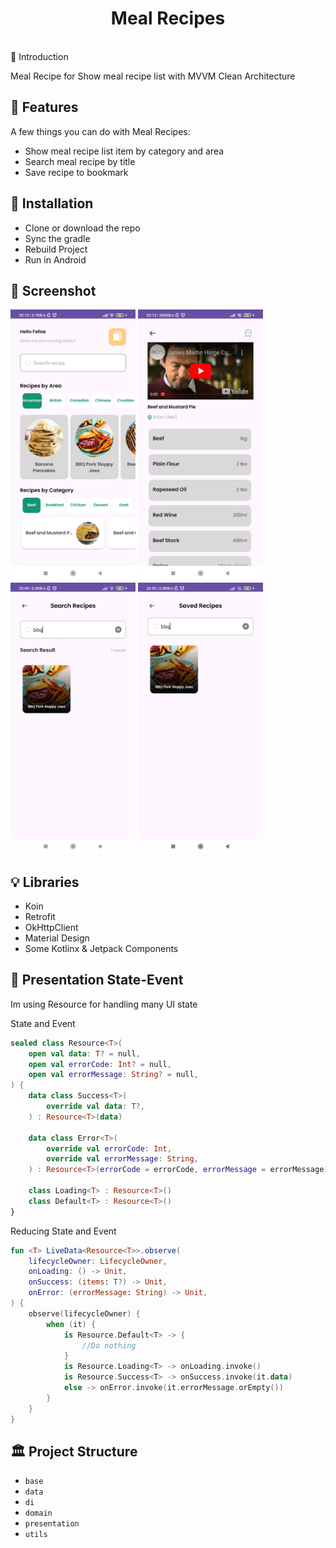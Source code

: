 <h1 align="center"> Meal Recipes</h1> <br>
<a name="introduction"></a> 🤖 Introduction

Meal Recipe for Show meal recipe list with MVVM Clean Architecture

## <a name="features"></a> 🦾 Features

A few things you can do with Meal Recipes:

* Show meal recipe list item by category and area
* Search meal recipe by title
* Save recipe to bookmark


## <a name="installation"></a> 🚗 Installation

- Clone or download the repo
- Sync the gradle
- Rebuild Project
- Run in Android

## <a name="screenshot"></a> 📸 Screenshot
<img src='https://github.com/WyArtStudio/MealRecipes/blob/master/ss_meal%201.jpeg' width='200'>
<img src='https://github.com/WyArtStudio/MealRecipes/blob/master/ss_meal%202.jpeg' width='200'>
<img src='https://github.com/WyArtStudio/MealRecipes/blob/master/ss_meal%203.jpeg' width='200'>
<img src='https://github.com/WyArtStudio/MealRecipes/blob/master/ss%20meal%204.jpeg' width='200'>

## <a name="libraries"></a> 💡 Libraries

* Koin
* Retrofit
* OkHttpClient
* Material Design
* Some Kotlinx & Jetpack Components

## <a name="presentation-state-event"></a> 💨 Presentation State-Event
Im using Resource for handling many UI state 

State and Event
```kotlin
sealed class Resource<T>(
    open val data: T? = null,
    open val errorCode: Int? = null,
    open val errorMessage: String? = null,
) {
    data class Success<T>(
        override val data: T?,
    ) : Resource<T>(data)

    data class Error<T>(
        override val errorCode: Int,
        override val errorMessage: String,
    ) : Resource<T>(errorCode = errorCode, errorMessage = errorMessage)

    class Loading<T> : Resource<T>()
    class Default<T> : Resource<T>()
}
```
Reducing State and Event

```kotlin
fun <T> LiveData<Resource<T>>.observe(
	lifecycleOwner: LifecycleOwner,
	onLoading: () -> Unit,
	onSuccess: (items: T?) -> Unit,
	onError: (errorMessage: String) -> Unit,
) {
	observe(lifecycleOwner) {
		when (it) {
			is Resource.Default<T> -> {
				//Do nothing
			}
			is Resource.Loading<T> -> onLoading.invoke()
			is Resource.Success<T> -> onSuccess.invoke(it.data)
			else -> onError.invoke(it.errorMessage.orEmpty())
		}
	}
}
```

## <a name="project-structure"></a> 🏛 Project Structure

 - `base`
 - `data`
 - `di`
 - `domain`
 - `presentation`
 - `utils`
